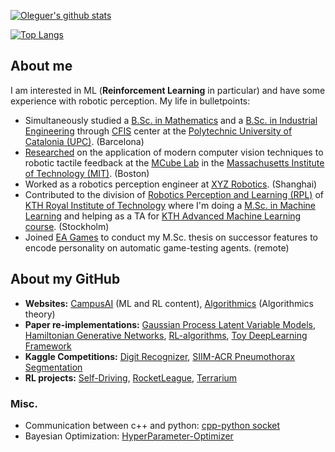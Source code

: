 [![Oleguer's github stats](https://github-readme-stats.vercel.app/api?username=OleguerCanal)](https://github.com/anuraghazra/github-readme-stats)

[![Top Langs](https://github-readme-stats.vercel.app/api/top-langs/?username=OleguerCanal&layout=compact&exclude_repo=KTH_MA-autonomous-driving)](https://github.com/anuraghazra/github-readme-stats)

## About me
I am interested in ML (__Reinforcement Learning__ in particular) and have some experience with robotic perception. My life in bulletpoints:

- Simultaneously studied a [B.Sc. in Mathematics](https://fme.upc.edu/en) and a [B.Sc. in Industrial Engineering](https://etseib.upc.edu/en) through [CFIS](https://cfis.upc.edu/en) center at the [Polytechnic University of Catalonia (UPC)](https://www.upc.edu/en). (Barcelona)
- [Researched](https://scholar.google.com/citations?user=9cJOtv0AAAAJ&hl) on the application of modern computer vision techniques to robotic tactile feedback at the [MCube Lab](https://fme.upc.edu/en) in the [Massachusetts Institute of Technology (MIT)](https://www.mit.edu/). (Boston)
- Worked as a robotics perception engineer at [XYZ Robotics](http://en.xyzrobotics.ai/). (Shanghai)
- Contributed to the division of [Robotics Perception and Learning (RPL)](https://www.kth.se/rpl/division-of-robotics-perception-and-learning-1.779439) of [KTH Royal Institute of Technology](https://www.kth.se/en) where I'm doing a [M.Sc. in Machine Learning](https://www.kth.se/en/studies/master/machinelearning/description-1.48533) and helping as a TA for [KTH Advanced Machine Learning course](https://www.kth.se/student/kurser/kurs/DD2434?l=en). (Stockholm)
- Joined [EA Games](https://www.ea.com/) to conduct my M.Sc. thesis on successor features to encode personality on automatic game-testing agents. (remote)

## About my GitHub

- __Websites:__ [CampusAI](https://campusai.github.io/) (ML and RL content), [Algorithmics](https://github.com/OleguerCanal/Algorithmics) (Algorithmics theory)
- __Paper re-implementations:__ [Gaussian Process Latent Variable Models](https://github.com/OleguerCanal/GPLVM), [Hamiltonian Generative Networks](https://github.com/CampusAI/Hamiltonian-Generative-Networks), [RL-algorithms](https://github.com/OleguerCanal/RL-algorithms), [Toy DeepLearning Framework](https://github.com/OleguerCanal/Toy-DeepLearning-Framework)
- __Kaggle Competitions:__ [Digit Recognizer](https://github.com/OleguerCanal/kaggle_digit-recognizer), [SIIM-ACR Pneumothorax Segmentation](https://github.com/OleguerCanal/kaggle_Pneumothorax-Segmentation)
- __RL projects:__ [Self-Driving](https://github.com/OleguerCanal/KTH_MA-autonomous-driving), [RocketLeague](https://github.com/CampusAI/RocketLeague-RL), [Terrarium](https://github.com/CampusAI/DD2438_Common_Terrarium)

### Misc.
- Communication between c++ and python: [cpp-python socket](https://github.com/OleguerCanal/cpp-python_socket)
- Bayesian Optimization: [HyperParameter-Optimizer](https://github.com/CampusAI/HyperParameter-Optimizer)

<!--
**OleguerCanal/OleguerCanal** is a ✨ _special_ ✨ repository because its `README.md` (this file) appears on your GitHub profile.

Here are some ideas to get you started:

- 🔭 I’m currently working on ...
- 🌱 I’m currently learning ...
- 👯 I’m looking to collaborate on ...
- 🤔 I’m looking for help with ...
- 💬 Ask me about ...
- 📫 How to reach me: ...
- 😄 Pronouns: ...
- ⚡ Fun fact: ...
-->
